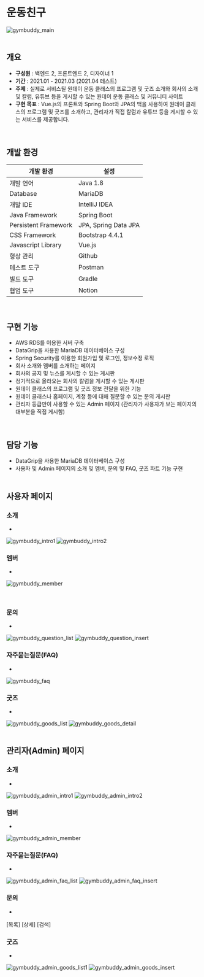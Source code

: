 # 운동친구
![gymbuddy_main](https://user-images.githubusercontent.com/61612976/118395607-3706d680-b686-11eb-8ef1-2576a1ec5f46.png)
<br />
<br />

## 개요
- **구성원** : 백엔드 2, 프론트엔드 2, 디자이너 1 
- **기간** : 2021.01 - 2021.03 (2021.04 테스트)
- **주제** : 실제로 서비스될 원데이 운동 클래스의 프로그램 및 굿즈 소개와 회사의 소개 및 칼럼, 유튜브 등을 게시할 수 있는 원데이 운동 클래스 및 커뮤니티 사이트
- **구현 목표** : Vue.js의 프론트와 Spring Boot와 JPA의 백을 사용하여 원데이 클래스의 프로그램 및 굿즈를 소개하고, 관리자가 직접 칼럼과 유튜브 등을 게시할 수 있는 서비스를 제공합니다.
<br />

## 개발 환경
|개발 환경|설정|
|---|---|
|개발 언어|Java 1.8|
|Database|MariaDB|
|개발 IDE|IntelliJ IDEA|
|Java Framework|Spring Boot|
|Persistent Framework|JPA, Spring Data JPA|
|CSS Framework|Bootstrap 4.4.1|
|Javascript Library|Vue.js|
|형상 관리|Github|
|테스트 도구|Postman|
|빌드 도구|Gradle|
|협업 도구|Notion|
<br />

## 구현 기능
* AWS RDS를 이용한 서버 구축
* DataGrip을 사용한 MariaDB 데이터베이스 구성
* Spring Security를 이용한 회원가입 및 로그인, 정보수정 로직
* 회사 소개와 멤버를 소개하는 페이지
* 회사의 공지 및 뉴스를 게시할 수 있는 게시판
* 정기적으로 올라오는 회사의 칼럼을 게시할 수 있는 게시판
* 원데이 클래스의 프로그램 및 굿즈 정보 전달을 위한 기능
* 원데이 클래스나 홈페이지, 계정 등에 대해 질문할 수 있는 문의 게시판
* 관리자 등급만이 사용할 수 있는 Admin 페이지 (관리자가 사용자가 보는 페이지의 대부분을 직접 게시함)
<br />

## 담당 기능
* DataGrip을 사용한 MariaDB 데이터베이스 구성
* 사용자 및 Admin 페이지의 소개 및 멤버, 문의 및 FAQ, 굿즈 파트 기능 구현
<br /><br />

## 사용자 페이지
### 소개
*
![gymbuddy_intro1](https://user-images.githubusercontent.com/61612976/118395636-5dc50d00-b686-11eb-87ba-a7ca07c25cde.png)
![gymbuddy_intro2](https://user-images.githubusercontent.com/61612976/118395608-379f6d00-b686-11eb-858c-0a754dac6804.png)
<br />

### 멤버
*
![gymbuddy_member](https://user-images.githubusercontent.com/61612976/118395606-366e4000-b686-11eb-8bdf-4133d03cd813.png)

<br />

### 문의
* 
![gymbuddy_question_list](https://user-images.githubusercontent.com/61612976/118395604-35d5a980-b686-11eb-8e9b-913ff5fcce8f.png)
![gymbuddy_question_insert](https://user-images.githubusercontent.com/61612976/118395603-35d5a980-b686-11eb-9038-0b6bafb161a6.png)
<br />

### 자주묻는질문(FAQ)
* 
![gymbuddy_faq](https://user-images.githubusercontent.com/61612976/118395597-30785f00-b686-11eb-8987-0599d28190f5.png)
<br />

### 굿즈
* 
![gymbuddy_goods_list](https://user-images.githubusercontent.com/61612976/118395601-353d1300-b686-11eb-8f6b-f40be802ee31.png)
![gymbuddy_goods_detail](https://user-images.githubusercontent.com/61612976/118395598-32dab900-b686-11eb-9abe-7ea24039af1f.png)
<br /><br />


## 관리자(Admin) 페이지
### 소개
*
![gymbuddy_admin_intro1](https://user-images.githubusercontent.com/61612976/118396036-8e0dab00-b688-11eb-92ad-0076c575cde5.png)
![gymbuddy_admin_intro2](https://user-images.githubusercontent.com/61612976/118396039-90700500-b688-11eb-8375-6ff33137cc46.png)
<br />

### 멤버
*
![gymbuddy_admin_member](https://user-images.githubusercontent.com/61612976/118396040-91089b80-b688-11eb-90b2-9c38c1c3d18d.png)
<br />

### 자주묻는질문(FAQ)
*
![gymbuddy_admin_faq_list](https://user-images.githubusercontent.com/61612976/118394962-c611ef80-b682-11eb-8bbe-4cbc7591a60b.png)
![gymbuddy_admin_faq_insert](https://user-images.githubusercontent.com/61612976/118395083-84ce0f80-b683-11eb-9278-55e5107481dd.png)
<br />

### 문의
*
[목록]
[상세]
[검색]
<br />

### 굿즈
*
![gymbuddy_admin_goods_list1](https://user-images.githubusercontent.com/61612976/118396042-9239c880-b688-11eb-8f71-d7923f15fc35.png)
![gymbuddy_admin_goods_insert](https://user-images.githubusercontent.com/61612976/118396533-e5ad1600-b68a-11eb-90f8-15c669399c43.png)
<br />
